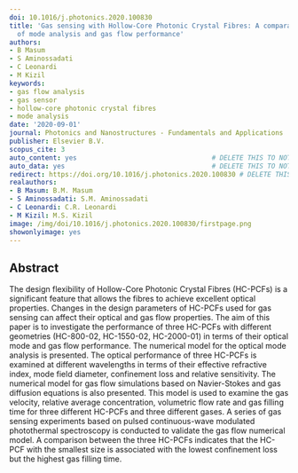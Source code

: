 ```yaml
---
doi: 10.1016/j.photonics.2020.100830
title: 'Gas sensing with Hollow-Core Photonic Crystal Fibres: A comparative study
  of mode analysis and gas flow performance'
authors:
- B Masum
- S Aminossadati
- C Leonardi
- M Kizil
keywords:
- gas flow analysis
- gas sensor
- hollow-core photonic crystal fibres
- mode analysis
date: '2020-09-01'
journal: Photonics and Nanostructures - Fundamentals and Applications
publisher: Elsevier B.V.
scopus_cite: 3
auto_content: yes                                  # DELETE THIS TO NOT AUTO GENERATE CONTENT
auto_data: yes                                     # DELETE THIS TO NOT AUTO GENERATE METADATA
redirect: https://doi.org/10.1016/j.photonics.2020.100830 # DELETE THIS TO NOT REDIRECT
realauthors:
- B Masum: B.M. Masum
- S Aminossadati: S.M. Aminossadati
- C Leonardi: C.R. Leonardi
- M Kizil: M.S. Kizil
image: /img/doi/10.1016/j.photonics.2020.100830/firstpage.png
showonlyimage: yes
---
```



## Abstract
The design flexibility of Hollow-Core Photonic Crystal Fibres (HC-PCFs) is a significant feature that allows the fibres to achieve excellent optical properties. Changes in the design parameters of HC-PCFs used for gas sensing can affect their optical and gas flow properties. The aim of this paper is to investigate the performance of three HC-PCFs with different geometries (HC-800-02, HC-1550-02, HC-2000-01) in terms of their optical mode and gas flow performance. The numerical model for the optical mode analysis is presented. The optical performance of three HC-PCFs is examined at different wavelengths in terms of their effective refractive index, mode field diameter, confinement loss and relative sensitivity. The numerical model for gas flow simulations based on Navier-Stokes and gas diffusion equations is also presented. This model is used to examine the gas velocity, relative average concentration, volumetric flow rate and gas filling time for three different HC-PCFs and three different gases. A series of gas sensing experiments based on pulsed continuous-wave modulated photothermal spectroscopy is conducted to validate the gas flow numerical model. A comparison between the three HC-PCFs indicates that the HC-PCF with the smallest size is associated with the lowest confinement loss but the highest gas filling time.

